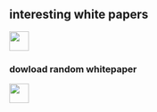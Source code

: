 ## interesting white papers
<a href="https://ko-fi.com/aquaticcalf"><img height='35' src="https://aqclf.xyz/kofi-test-readme/support_me_on_kofi_beige.png"></a>
### dowload random whitepaper
<!-- needs improvement -->
<a href="https://aqclf.xyz/randown?username=aquaticcalf&reponame=interesting-white-papers"><img height='35' src="https://aqclf.xyz/randown/randown.svg"></a>

